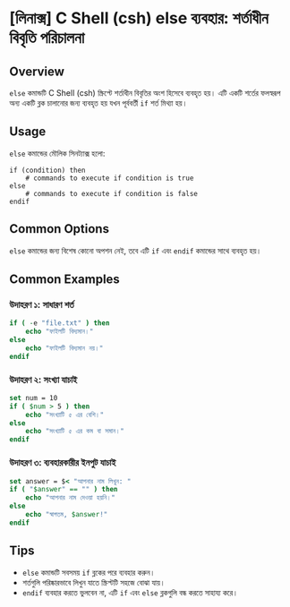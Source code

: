 # [লিনাক্স] C Shell (csh) else ব্যবহার: শর্তাধীন বিবৃতি পরিচালনা

## Overview
`else` কমান্ডটি C Shell (csh) স্ক্রিপ্টে শর্তাধীন বিবৃতির অংশ হিসেবে ব্যবহৃত হয়। এটি একটি শর্তের ফলস্বরূপ অন্য একটি ব্লক চালানোর জন্য ব্যবহৃত হয় যখন পূর্ববর্তী `if` শর্ত মিথ্যা হয়।

## Usage
`else` কমান্ডের মৌলিক সিনট্যাক্স হলো:

```
if (condition) then
    # commands to execute if condition is true
else
    # commands to execute if condition is false
endif
```

## Common Options
`else` কমান্ডের জন্য বিশেষ কোনো অপশন নেই, তবে এটি `if` এবং `endif` কমান্ডের সাথে ব্যবহৃত হয়।

## Common Examples

### উদাহরণ ১: সাধারণ শর্ত
```csh
if ( -e "file.txt" ) then
    echo "ফাইলটি বিদ্যমান।"
else
    echo "ফাইলটি বিদ্যমান নয়।"
endif
```

### উদাহরণ ২: সংখ্যা যাচাই
```csh
set num = 10
if ( $num > 5 ) then
    echo "সংখ্যাটি ৫ এর বেশি।"
else
    echo "সংখ্যাটি ৫ এর কম বা সমান।"
endif
```

### উদাহরণ ৩: ব্যবহারকারীর ইনপুট যাচাই
```csh
set answer = $< "আপনার নাম লিখুন: "
if ( "$answer" == "" ) then
    echo "আপনার নাম দেওয়া হয়নি।"
else
    echo "স্বাগতম, $answer!"
endif
```

## Tips
- `else` কমান্ডটি সবসময় `if` ব্লকের পরে ব্যবহার করুন।
- শর্তগুলি পরিষ্কারভাবে লিখুন যাতে স্ক্রিপ্টটি সহজে বোঝা যায়।
- `endif` ব্যবহার করতে ভুলবেন না, এটি `if` এবং `else` ব্লকগুলি বন্ধ করতে সাহায্য করে।